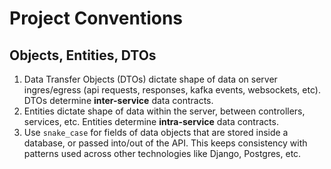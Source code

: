 # Project Conventions

## Objects, Entities, DTOs

1. Data Transfer Objects (DTOs) dictate shape of data on server ingres/egress (api requests, responses, kafka events, websockets, etc). DTOs determine **inter-service** data contracts.
2. Entities dictate shape of data within the server, between controllers, services, etc. Entities determine **intra-service** data contracts.
3. Use `snake_case` for fields of data objects that are stored inside a database, or passed into/out of the API. This keeps consistency with patterns used across other technologies like Django, Postgres, etc.
